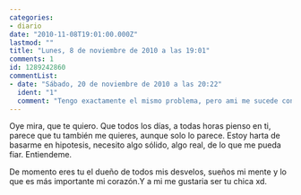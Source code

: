 ```yaml
---
categories:
- diario
date: "2010-11-08T19:01:00.000Z"
lastmod: ""
title: "Lunes, 8 de noviembre de 2010 a las 19:01"
comments: 1
id: 1289242860
commentList:
- date: "Sábado, 20 de noviembre de 2010 a las 20:22"
  ident: "1"
  comment: "Tengo exactamente el mismo problema, pero ami me sucede con una muchacha, y no me atrevo a decirselo, no seras de castilla-la mancha? xD. Lanzale indirectas, jaja."
---
```


Oye mira, que te quiero. Que todos los días, a todas horas pienso en ti, parece que tu también me quieres, aunque solo lo parece. Estoy harta  de basarme en hipotesis, necesito algo sólido, algo real, de lo que me pueda fiar. Entiendeme.   
  
De momento eres tu el dueño de todos mis desvelos, sueños mi mente y lo que es más importante mi corazón.Y a mi me gustaria ser tu chica xd.